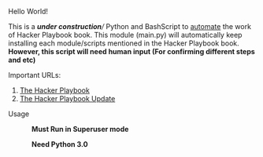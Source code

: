 Hello World!

This is a <b><i>under construction</b>/</i> Python and BashScript to <u>automate</u> the work of Hacker Playbook book. This module (main.py) will automatically keep installing each module/scripts mentioned in the Hacker Playbook book. <b>However, this script will need human input (For confirming different steps and etc) </b>

Important URLs:
<ol>
<li> <a href= "www.thehackerplaybook.com/dashboard"> The Hacker Playbook </a>
</li>
<li>
 <a href= "www.thehackerplaybook.com/updates"> The Hacker Playbook Update</a>
</li>

</ol>

Usage
<ol>
<ul><b>Must Run in Superuser mode</b> </ul>
<ul> <b>Need Python 3.0 </b> </ul>
</ol>